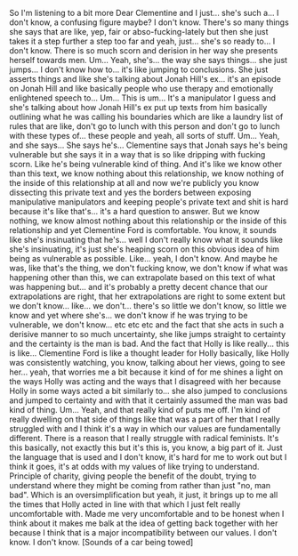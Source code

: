 ﻿So I'm listening to a bit more Dear Clementine and I just... she's such a...
I don't know, a confusing figure maybe? I don't know. There's so many things she says
that are like, yep, fair or abso-fucking-lately but then she just takes it a step further
a step too far and yeah, just... she's so ready to...
I don't know. There is so much scorn and derision in her way she presents herself
towards men.
Um...
Yeah, she's...
the way she says things...
she just jumps... I don't know how to... it's like jumping to conclusions.
She just asserts things and like she's talking about Jonah Hill's ex...
it's an episode on Jonah Hill and like basically people who use therapy and
emotionally enlightened speech to...
Um...
This is um...
It's a manipulator I guess and she's talking about how Jonah Hill's ex put up
texts from him basically outlining what he was calling his boundaries which are
like a laundry list of rules that are like, don't go to lunch with this person
and don't go to lunch with these types of... these people and yeah, all sorts of stuff.
Um...
Yeah, and she says...
She says he's... Clementine says that Jonah says he's being vulnerable but she
says it in a way that is so like dripping with fucking scorn.
Like he's being vulnerable kind of thing.
And it's like we know other than this text, we know nothing about this
relationship, we know nothing of the inside of this relationship at all and
now we're publicly you know dissecting this private text and yes the borders
between exposing manipulative manipulators and keeping people's private
text and shit is hard because it's like that's... it's a hard question to answer.
But we know nothing, we know almost nothing about this relationship or the
inside of this relationship and yet Clementine Ford is comfortable.
You know, it sounds like she's insinuating that he's... well I don't really know
what it sounds like she's insinuating, it's just she's heaping scorn on this
obvious idea of him being as vulnerable as possible.
Like... yeah, I don't know.
And maybe he was, like that's the thing, we don't fucking know, we don't know if
what was happening other than this, we can extrapolate based on this text of
what was happening but... and it's probably a pretty decent chance that our
extrapolations are right, that her extrapolations are right to some extent
but we don't know... like...
we don't... there's so little we don't know, so little we know and yet where she's...
we don't know if he was trying to be vulnerable, we don't know...
etc etc etc and the fact that she acts in such a derisive manner
to so much uncertainty, she like jumps straight to certainty and the certainty is
the man is bad.
And the fact that Holly is like
really... this is like... Clementine Ford is like a thought leader for Holly basically,
like Holly was consistently watching, you know, talking about her views, going to
see her... yeah, that worries me a bit because it kind of for me shines a
light on the ways Holly was acting and the ways that I disagreed with her
because Holly in some ways acted a bit similarly to... she also jumped to
conclusions and jumped to certainty and with that it certainly assumed the man
was bad kind of thing.
Um...
Yeah, and that really kind of puts me off. I'm kind of really dwelling on that
side of things like that was a part of her that I really struggled with and I
think it's a way in which our values are fundamentally different. There is a
reason that I really struggle with radical feminists. It's this basically,
not exactly this but it's this is, you know, a big part of it.
Just the language that is used and I don't know, it's hard for me to work out
but
I think it goes, it's at odds with my values of like trying to understand.
Principle of charity, giving people the benefit of the doubt, trying to
understand where they might be coming from rather than just "no, man bad".
Which is an oversimplification but yeah, it just, it brings up to me all the
times that Holly acted in line with that which I just felt really uncomfortable
with. Made me very uncomfortable and to be honest when I think about it makes me
balk at the idea of getting back together with her because I think that
is a major incompatibility between our values.
I don't know.
I don't know.
[Sounds of a car being towed]
